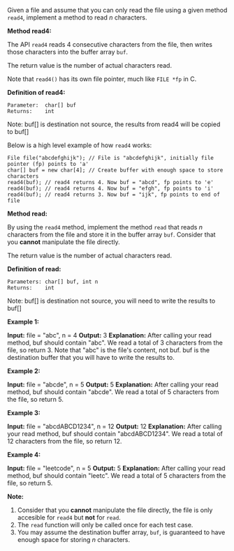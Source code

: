 
Given a file and assume that you can only read the file using a given method `read4`, implement a method to read  _n_  characters.

**Method read4:**

The API `read4`  reads 4 consecutive characters from the file, then writes those characters into the buffer array  `buf`.

The return value is the number of actual characters read.

Note that `read4()`  has its own file pointer, much like  `FILE *fp`  in C.

**Definition of read4:**

    Parameter:  char[] buf
    Returns:    int

Note: buf[] is destination not source, the results from read4 will be copied to buf[]

Below is a high level example of how  `read4`  works:

```
File file("abcdefghijk"); // File is "abcdefghijk", initially file pointer (fp) points to 'a'
char[] buf = new char[4]; // Create buffer with enough space to store characters
read4(buf); // read4 returns 4. Now buf = "abcd", fp points to 'e'
read4(buf); // read4 returns 4. Now buf = "efgh", fp points to 'i'
read4(buf); // read4 returns 3. Now buf = "ijk", fp points to end of file
```

**Method read:**

By using the  `read4`  method, implement the method `read`  that reads  _n_  characters from the file and store it in the buffer array `buf`. Consider that you  **cannot**  manipulate the file directly.

The return value is the number of actual characters read.

**Definition of read:**

    Parameters:	char[] buf, int n
    Returns:	int

Note: buf[] is destination not source, you will need to write the results to buf[]

**Example 1:**

**Input:** file = "abc", n = 4
**Output:** 3
**Explanation:** After calling your read method, buf should contain "abc". We read a total of 3 characters from the file, so return 3. Note that "abc" is the file's content, not buf. buf is the destination buffer that you will have to write the results to.

**Example 2:**

**Input:** file = "abcde", n = 5
**Output:** 5
**Explanation:** After calling your read method, buf should contain "abcde". We read a total of 5 characters from the file, so return 5.

**Example 3:**

**Input:** file = "abcdABCD1234", n = 12
**Output:** 12
**Explanation:** After calling your read method, buf should contain "abcdABCD1234". We read a total of 12 characters from the file, so return 12.

**Example 4:**

**Input:** file = "leetcode", n = 5
**Output:** 5
**Explanation:** After calling your read method, buf should contain "leetc". We read a total of 5 characters from the file, so return 5.

**Note:**

1.  Consider that you  **cannot**  manipulate the file directly, the file is only accesible for  `read4`  but **not**  for  `read`.
2.  The  `read`  function will only be called once for each test case.
3.  You may assume the destination buffer array, `buf`, is guaranteed to have enough space for storing _n_ characters.
